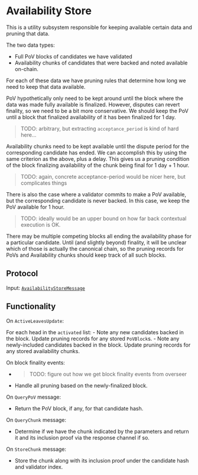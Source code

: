 # Availability Store

This is a utility subsystem responsible for keeping available certain data and pruning that data.

The two data types:

- Full PoV blocks of candidates we have validated
- Availability chunks of candidates that were backed and noted available on-chain.

For each of these data we have pruning rules that determine how long we need to keep that data available.

PoV hypothetically only need to be kept around until the block where the data was made fully available is finalized. However, disputes can revert finality, so we need to be a bit more conservative. We should keep the PoV until a block that finalized availability of it has been finalized for 1 day.

> TODO: arbitrary, but extracting `acceptance_period` is kind of hard here...

Availability chunks need to be kept available until the dispute period for the corresponding candidate has ended. We can accomplish this by using the same criterion as the above, plus a delay. This gives us a pruning condition of the block finalizing availability of the chunk being final for 1 day + 1 hour.

> TODO: again, concrete acceptance-period would be nicer here, but complicates things

There is also the case where a validator commits to make a PoV available, but the corresponding candidate is never backed. In this case, we keep the PoV available for 1 hour.

> TODO: ideally would be an upper bound on how far back contextual execution is OK.

There may be multiple competing blocks all ending the availability phase for a particular candidate. Until (and slightly beyond) finality, it will be unclear which of those is actually the canonical chain, so the pruning records for PoVs and Availability chunks should keep track of all such blocks.

## Protocol

Input: [`AvailabilityStoreMessage`](../../types/overseer-protocol.md#availability-store-message)

## Functionality

On `ActiveLeavesUpdate`:

For each head in the `activated` list:
	- Note any new candidates backed in the block. Update pruning records for any stored `PoVBlock`s.
	- Note any newly-included candidates backed in the block. Update pruning records for any stored availability chunks.

On block finality events:

- > TODO: figure out how we get block finality events from overseer
- Handle all pruning based on the newly-finalized block.

On `QueryPoV` message:

- Return the PoV block, if any, for that candidate hash.

On `QueryChunk` message:

- Determine if we have the chunk indicated by the parameters and return it and its inclusion proof via the response channel if so.

On `StoreChunk` message:

- Store the chunk along with its inclusion proof under the candidate hash and validator index.
